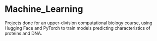 # Machine_Learning
Projects done for an upper-division computational biology course, using Hugging Face and PyTorch to train models predicting characteristics of proteins and DNA.

